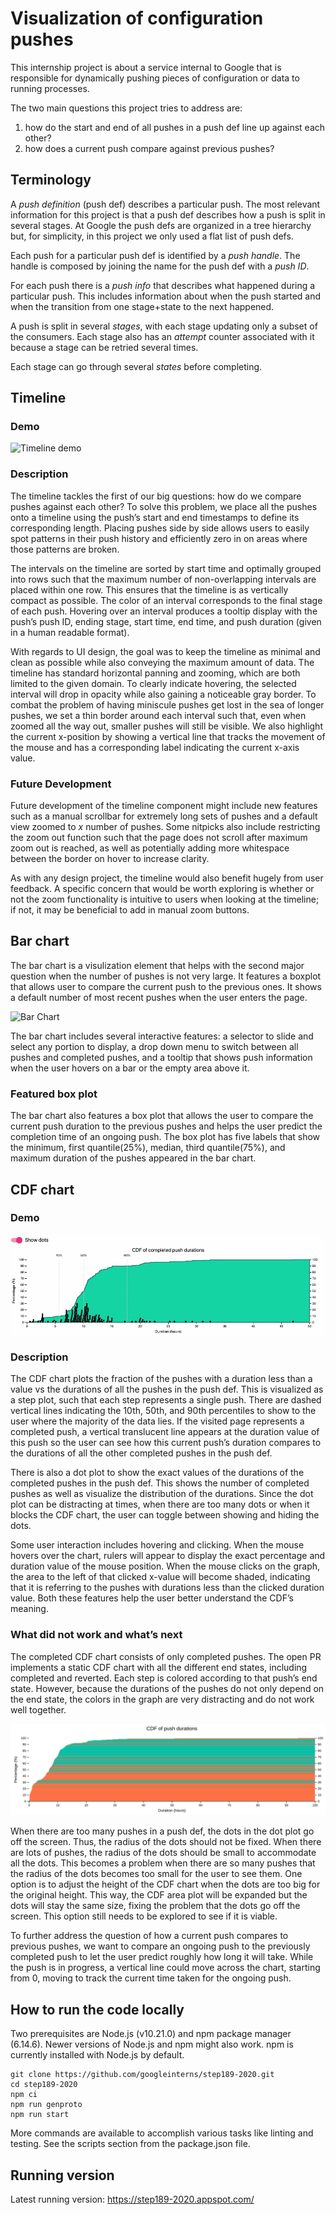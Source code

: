 # Visualization of configuration pushes

This internship project is about a service internal to Google that is responsible for dynamically pushing pieces of configuration or data to running processes.

The two main questions this project tries to address are:

1. how do the start and end of all pushes in a push def line up against each other?
2. how does a current push compare against previous pushes?

## Terminology

A _push definition_ (push def) describes a particular push. The most relevant information for this project is that a push def describes how a push is split in several stages. At Google the push defs are organized in a tree hierarchy but, for simplicity, in this project we only used a flat list of push defs.

Each push for a particular push def is identified by a _push handle_. The handle is composed by joining the name for the push def with a _push ID_.

For each push there is a _push info_ that describes what happened during a particular push. This includes information about when the push started and when the transition from one stage+state to the next happened.

A push is split in several _stages_, with each stage updating only a subset of the consumers. Each stage also has an _attempt_ counter associated with it because a stage can be retried several times.

Each stage can go through several _states_ before completing.

## Timeline

### Demo

![Timeline demo](/images/timeline.gif?raw=true "GIF of timeline")

### Description

The timeline tackles the first of our big questions: how do we compare pushes against each other? To solve this problem, we place all the pushes onto a timeline using the push’s start and end timestamps to define its corresponding length. Placing pushes side by side allows users to easily spot patterns in their push history and efficiently zero in on areas where those patterns are broken.

The intervals on the timeline are sorted by start time and optimally grouped into rows such that the maximum number of non-overlapping intervals are placed within one row. This ensures that the timeline is as vertically compact as possible. The color of an interval corresponds to the final stage of each push. Hovering over an interval produces a tooltip display with the push’s push ID, ending stage, start time, end time, and push duration (given in a human readable format).

With regards to UI design, the goal was to keep the timeline as minimal and clean as possible while also conveying the maximum amount of data. The timeline has standard horizontal panning and zooming, which are both limited to the given domain. To clearly indicate hovering, the selected interval will drop in opacity while also gaining a noticeable gray border. To combat the problem of having miniscule pushes get lost in the sea of longer pushes, we set a thin border around each interval such that, even when zoomed all the way out, smaller pushes will still be visible. We also highlight the current x-position by showing a vertical line that tracks the movement of the mouse and has a corresponding label indicating the current x-axis value.

### Future Development

Future development of the timeline component might include new features such as a manual scrollbar for extremely long sets of pushes and a default view zoomed to _x_ number of pushes. Some nitpicks also include restricting the zoom out function such that the page does not scroll after maximum zoom out is reached, as well as potentially adding more whitespace between the border on hover to increase clarity. 

As with any design project, the timeline would also benefit hugely from user feedback. A specific concern that would be worth exploring is whether or not the zoom functionality is intuitive to users when looking at the timeline; if not, it may be beneficial to add in manual zoom buttons.

## Bar chart

The bar chart is a visulization element that helps with the second major question when the number of pushes is not very large. It features a boxplot that allows user to compare the current push to the previous ones. It shows a default number of most recent pushes when the user enters the page. 

![Bar Chart](/images/barchart.gif?raw=true "GIF of Bar Chart")

The bar chart includes several interactive features: a selector to slide and select any portion to display, a drop down menu to switch between all pushes and completed pushes, and a tooltip that shows push information when the user hovers on a bar or the empty area above it.

### Featured box plot

 The bar chart also features a box plot that allows the user to compare the current push duration to the previous pushes and helps the user predict the completion time of an ongoing push. The box plot has five labels that show the minimum, first quantile(25%), median, third quantile(75%), and maximum duration of the pushes appeared in the bar chart.

## CDF chart

### Demo

![CDF chart](/images/final-cdf.gif?raw=true "GIF of final CDF chart")

### Description
The CDF chart plots the fraction of the pushes with a duration less than a value vs the durations of all the pushes in the push def. This is visualized as a step plot, such that each step represents a single push. There are dashed vertical lines indicating the 10th, 50th, and 90th percentiles to show to the user where the majority of the data lies. If the visited page represents a completed push, a vertical translucent line appears at the duration value of this push so the user can see how this current push’s duration compares to the durations of all the other completed pushes in the push def. 

There is also a dot plot to show the exact values of the durations of the completed pushes in the push def. This shows the number of completed pushes as well as visualize the distribution of the durations. Since the dot plot can be distracting at times, when there are too many dots or when it blocks the CDF chart, the user can toggle between showing and hiding the dots.

Some user interaction includes hovering and clicking. When the mouse hovers over the chart, rulers will appear to display the exact percentage and duration value of the mouse position. When the mouse clicks on the graph, the area to the left of that clicked x-value will become shaded, indicating that it is referring to the pushes with durations less than the clicked duration value. Both these features help the user better understand the CDF’s meaning.

### What did not work and what’s next

The completed CDF chart consists of only completed pushes. The open PR implements a static CDF chart with all the different end states, including completed and reverted. Each step is colored according to that push’s end state. However, because the durations of the pushes do not only depend on the end state, the colors in the graph are very distracting and do not work well together.

![CDF with all states](/images/all-states.png?raw=true "CDF with all states")

When there are too many pushes in a push def, the dots in the dot plot go off the screen. Thus, the radius of the dots should not be fixed. When there are lots of pushes, the radius of the dots should be small to accommodate all the dots. This becomes a problem when there are so many pushes that the radius of the dots becomes too small for the user to see them. One option is to adjust the height of the CDF chart when the dots are too big for the original height. This way, the CDF area plot will be expanded but the dots will stay the same size, fixing the problem that the dots go off the screen. This option still needs to be explored to see if it is viable.

To further address the question of how a current push compares to previous pushes, we want to compare an ongoing push to the previously completed push to let the user predict roughly how long it will take. While the push is in progress, a vertical line could move across the chart, starting from 0, moving to track the current time taken for the ongoing push.

## How to run the code locally

Two prerequisites are Node.js (v10.21.0) and npm package manager  (6.14.6). Newer versions of Node.js and npm might also work. npm is currently installed with Node.js by default.

    git clone https://github.com/googleinterns/step189-2020.git
    cd step189-2020
    npm ci
    npm run genproto
    npm run start

More commands are available to accomplish various tasks like linting and testing. See the scripts section from the package.json file.

## Running version

Latest running version: https://step189-2020.appspot.com/
